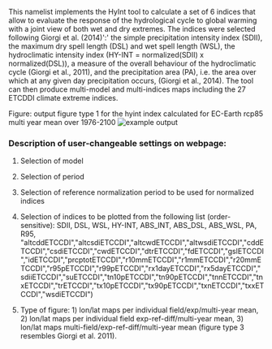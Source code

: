 This namelist implements the HyInt tool to calculate a set of 6 indices that allow to evaluate the response of the hydrological cycle to global warming with a joint view of both wet and dry extremes. The indices were selected following Giorgi et al. (2014)':' the simple precipitation intensity index (SDII), the maximum dry spell length (DSL) and wet spell length (WSL), the hydroclimatic intensity index (HY-INT = normalized(SDII) x normalized(DSL)), a measure of the overall behaviour of the hydroclimatic cycle (Giorgi et al., 2011), and the precipitation area (PA), i.e. the area over which at any given day precipitation occurs, (Giorgi et al., 2014). The tool can then produce multi-model and multi-indices maps including the 27 ETCDDI climate extreme indices. 

Figure: output figure type 1 for the hyint index calculated for EC-Earth rcp85 multi year mean over 1976-2100
![example output](diagnosticsdata/hyint/hyint_EC-Earth_rcp85_r8i1p1_r320x160_1976_2100_ALL_myear-mean_Globe_map.png "Example Output")

### Description of user-changeable settings on webpage: 

1)  Selection of model

2)  Selection of period

3)  Selection of reference normalization period to be used for normalized indices

4)  Selection of indices to be plotted from the following list (order-sensitive): SDII, DSL, WSL, HY-INT, ABS_INT, ABS_DSL, ABS_WSL, PA, R95, "altcddETCCDI","altcsdiETCCDI","altcwdETCCDI","altwsdiETCCDI","cddETCCDI","csdiETCCDI","cwdETCCDI","dtrETCCDI","fdETCCDI","gslETCCDI","idETCCDI","prcptotETCCDI","r10mmETCCDI","r1mmETCCDI","r20mmETCCDI","r95pETCCDI","r99pETCCDI","rx1dayETCCDI","rx5dayETCCDI","sdiiETCCDI","suETCCDI","tn10pETCCDI","tn90pETCCDI","tnnETCCDI","tnxETCCDI","trETCCDI","tx10pETCCDI","tx90pETCCDI","txnETCCDI","txxETCCDI","wsdiETCCDI") 

5) Type of figure: 1) lon/lat maps per individual field/exp/multi-year mean, 2) lon/lat maps per individual field exp-ref-diff/multi-year mean, 3) lon/lat maps multi-field/exp-ref-diff/multi-year mean (figure type 3 resembles Giorgi et al. 2011).
